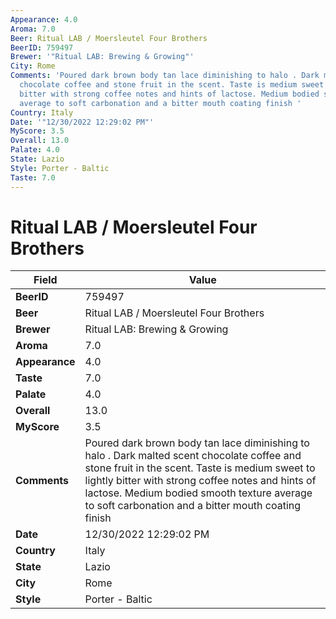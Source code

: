 ```yaml
---
Appearance: 4.0
Aroma: 7.0
Beer: Ritual LAB / Moersleutel Four Brothers
BeerID: 759497
Brewer: '"Ritual LAB: Brewing & Growing"'
City: Rome
Comments: 'Poured dark brown body tan lace diminishing to halo . Dark malted scent
  chocolate coffee and stone fruit in the scent. Taste is medium sweet to lightly
  bitter with strong coffee notes and hints of lactose. Medium bodied smooth texture
  average to soft carbonation and a bitter mouth coating finish '
Country: Italy
Date: '"12/30/2022 12:29:02 PM"'
MyScore: 3.5
Overall: 13.0
Palate: 4.0
State: Lazio
Style: Porter - Baltic
Taste: 7.0
---
```


# Ritual LAB / Moersleutel Four Brothers

| Field         | Value |
|---------------|-------|
| **BeerID** | 759497 |
| **Beer** | Ritual LAB / Moersleutel Four Brothers |
| **Brewer** | Ritual LAB: Brewing & Growing |
| **Aroma** | 7.0 |
| **Appearance** | 4.0 |
| **Taste** | 7.0 |
| **Palate** | 4.0 |
| **Overall** | 13.0 |
| **MyScore** | 3.5 |
| **Comments** | Poured dark brown body tan lace diminishing to halo . Dark malted scent chocolate coffee and stone fruit in the scent. Taste is medium sweet to lightly bitter with strong coffee notes and hints of lactose. Medium bodied smooth texture average to soft carbonation and a bitter mouth coating finish  |
| **Date** | 12/30/2022 12:29:02 PM |
| **Country** | Italy |
| **State** | Lazio |
| **City** | Rome |
| **Style** | Porter - Baltic |
